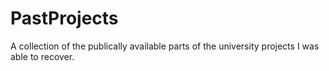 # PastProjects

A collection of the publically available parts of the university projects I was able to recover.
